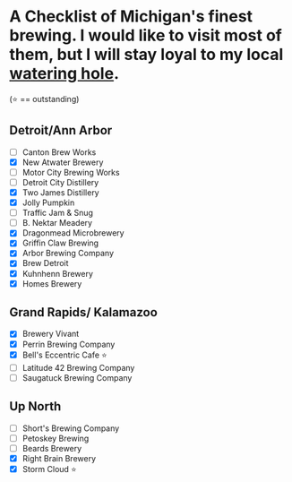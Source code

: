 # A Checklist of Michigan's finest brewing. I would like to visit most of them, but I will stay loyal to my local [watering hole](https://www.witchshatbrewing.com/).

(:star: == outstanding)

## Detroit/Ann Arbor
- [ ] Canton Brew Works
- [x] New Atwater Brewery
- [ ] Motor City Brewing Works
- [ ] Detroit City Distillery
- [x] Two James Distillery
- [x] Jolly Pumpkin
- [ ] Traffic Jam & Snug
- [ ] B. Nektar Meadery
- [x] Dragonmead Microbrewery
- [x] Griffin Claw Brewing
- [x] Arbor Brewing Company
- [x] Brew Detroit
- [x] Kuhnhenn Brewery
- [x] Homes Brewery

## Grand Rapids/ Kalamazoo
- [x] Brewery Vivant
- [x] Perrin Brewing Company
- [x] Bell's Eccentric Cafe :star:
- [ ] Latitude 42 Brewing Company
- [ ] Saugatuck Brewing Company

## Up North
- [ ] Short's Brewing Company
- [ ] Petoskey Brewing
- [ ] Beards Brewery
- [x] Right Brain Brewery
- [x] Storm Cloud :star:
